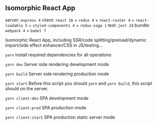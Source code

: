 ## Isomorphic React App

server: `express 4`
client: `react 16` + `redux 4` + `react-router 4` + `react-loadable 5` + `styled-components 4` + `redux-saga 1`
test: `jest 24`
bundle: `webpack 4` + `babel 7`

Isomorphic React App, including SSR/code splitting/preload/dynamic import/side effect enhancer/CSS in JS/testing...

`yarn` install required dependencies for all operations

`yarn dev` Server side rendering development mode

`yarn build` Server side rendering production mode

`yarn start` Before this script you should `yarn` and `yarn build`, this script should on the server.

`yarn client:dev` SPA development mode

`yarn client:prod` SPA production mode

`yarn client:start` SPA production static server mode
